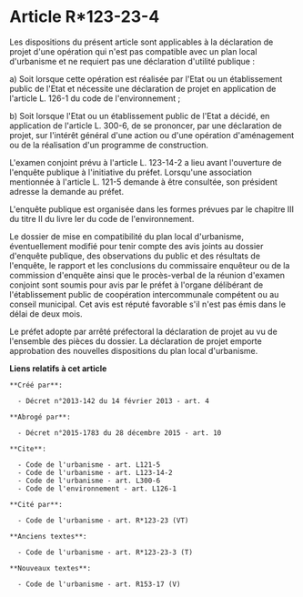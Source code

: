# Article R*123-23-4

Les dispositions du présent article sont applicables à la déclaration de projet d'une opération qui n'est pas compatible avec
un plan local d'urbanisme et ne requiert pas une déclaration d'utilité publique : 

a) Soit lorsque cette opération est réalisée par l'Etat ou un établissement public de l'Etat et nécessite une déclaration de
projet en application de l'article L. 126-1 du code de l'environnement ; 

b) Soit lorsque l'Etat ou un établissement public de l'Etat a décidé, en application de l'article L. 300-6, de se prononcer,
par une déclaration de projet, sur l'intérêt général d'une action ou d'une opération d'aménagement ou de la réalisation d'un
programme de construction. 

L'examen conjoint prévu à l'article L. 123-14-2 a lieu avant l'ouverture de l'enquête publique à l'initiative du préfet.
Lorsqu'une association mentionnée à l'article L. 121-5 demande à être consultée, son président adresse la demande au préfet. 

L'enquête publique est organisée dans les formes prévues par le chapitre III du titre II du livre Ier du code de
l'environnement. 

Le dossier de mise en compatibilité du plan local d'urbanisme, éventuellement modifié pour tenir compte des avis joints au
dossier d'enquête publique, des observations du public et des résultats de l'enquête, le rapport et les conclusions du
commissaire enquêteur ou de la commission d'enquête ainsi que le procès-verbal de la réunion d'examen conjoint sont soumis
pour avis par le préfet à l'organe délibérant de l'établissement public de coopération intercommunale compétent ou au conseil
municipal. Cet avis est réputé favorable s'il n'est pas émis dans le délai de deux mois. 

Le préfet adopte par arrêté préfectoral la déclaration de projet au vu de l'ensemble des pièces du dossier. La déclaration de
projet emporte approbation des nouvelles dispositions du plan local d'urbanisme.

**Liens relatifs à cet article**

	**Créé par**:

	  - Décret n°2013-142 du 14 février 2013 - art. 4

	**Abrogé par**:

	  - Décret n°2015-1783 du 28 décembre 2015 - art. 10

	**Cite**:

	  - Code de l'urbanisme - art. L121-5
	  - Code de l'urbanisme - art. L123-14-2
	  - Code de l'urbanisme - art. L300-6
	  - Code de l'environnement - art. L126-1

	**Cité par**:

	  - Code de l'urbanisme - art. R*123-23 (VT)

	**Anciens textes**:

	  - Code de l'urbanisme - art. R*123-23-3 (T)

	**Nouveaux textes**:

	  - Code de l'urbanisme - art. R153-17 (V)
